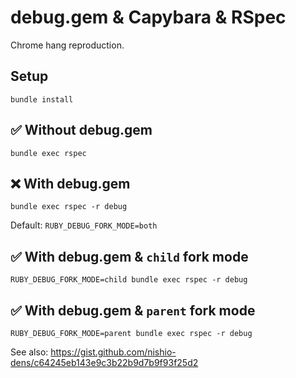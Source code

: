 # debug.gem & Capybara & RSpec

Chrome hang reproduction.

## Setup

```shell
bundle install
```

## ✅ Without debug.gem

```shell
bundle exec rspec
```

## ❌ With debug.gem

```shell
bundle exec rspec -r debug
```

Default: `RUBY_DEBUG_FORK_MODE=both`

## ✅ With debug.gem & `child` fork mode

```shell
RUBY_DEBUG_FORK_MODE=child bundle exec rspec -r debug
```

## ✅ With debug.gem & `parent` fork mode

```shell
RUBY_DEBUG_FORK_MODE=parent bundle exec rspec -r debug
```

See also: <https://gist.github.com/nishio-dens/c64245eb143e9c3b22b9d7b9f93f25d2>

